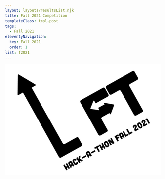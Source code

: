 ```yaml
---
layout: layouts/resultsList.njk
title: Fall 2021 Competition
templateClass: tmpl-post
tags:
  - Fall 2021
eleventyNavigation:
  key: Fall 2021
  order: 1
list: f2021
---
```


<img src="./../img/f21-ilift-logo.png" alt="Fall 2021 theme: I lift" class="f21-logo">
<!-- ![img/f21-hackathon-logo.jpg](../../img/f21-ilift-logo.png "Fall 2021 theme: I lift") -->
